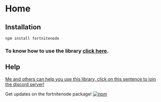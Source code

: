 # Home

## Installation

```
npm install fortnitenode
```

### To know how to use the library [click here](https://stoplight.io/p/docs/gh/teenari/fortnitenode/docs/Usage.md?srn=gh/teenari/fortnitenode/docs/Usage.md).

## Help

[Me and others can help you use this library, click on this sentence to join the discord server!](https://discord.gg/hw8yp9)

Get updates on the fortnitenode package!
[![npm](https://cdn.discordapp.com/icons/704405221358436523/dd5111b05f9c9d6c37e5e4ca1ef3498a.webp?size=128)](https://discord.gg/FQFx485)